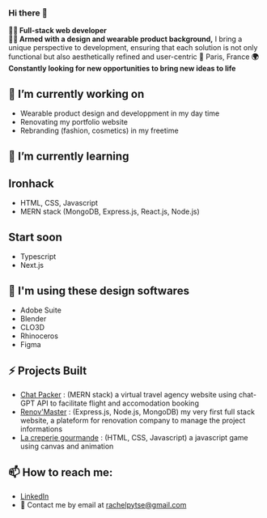 ### Hi there 👋



**👩‍💻 Full-stack web developer**  
**👩‍🎨 Armed with a design and wearable product background,** I bring a unique perspective to development, ensuring that each solution is not only functional but also aesthetically refined and user-centric
📍 Paris, France
**🌍 Constantly looking for new opportunities to bring new ideas to life**


## 🔭 I’m currently working on
- Wearable product design and developpment in my day time
- Renovating my portfolio website
- Rebranding (fashion, cosmetics) in my freetime


## 🌱 I’m currently learning
Ironhack
---
- HTML, CSS, Javascript
- MERN stack (MongoDB, Express.js, React.js, Node.js)
  
Start soon
---
- Typescript
- Next.js


## 🎨 I'm using these design softwares
- Adobe Suite
- Blender
- CLO3D
- Rhinoceros
- Figma


## ⚡ Projects Built
- [Chat Packer](https://chat-packer.netlify.app) : (MERN stack) a virtual travel agency website using chat-GPT API to facilitate flight and accomodation booking
- [Renov'Master](https://renovmaster.fly.dev) : (Express.js, Node.js, MongoDB) my very first full stack website, a plateform for renovation company to manage the project informations
- [La creperie gourmande](https://rachelpytse.github.io/LaCreperieDeRachel) : (HTML, CSS, Javascript) a javascript game using canvas and animation


## 📫 How to reach me:
- [LinkedIn](https://www.linkedin.com/in/rachelpytse/)
- 📧 Contact me by email at [rachelpytse@gmail.com](mailto:rachepytse@gmail.com)



